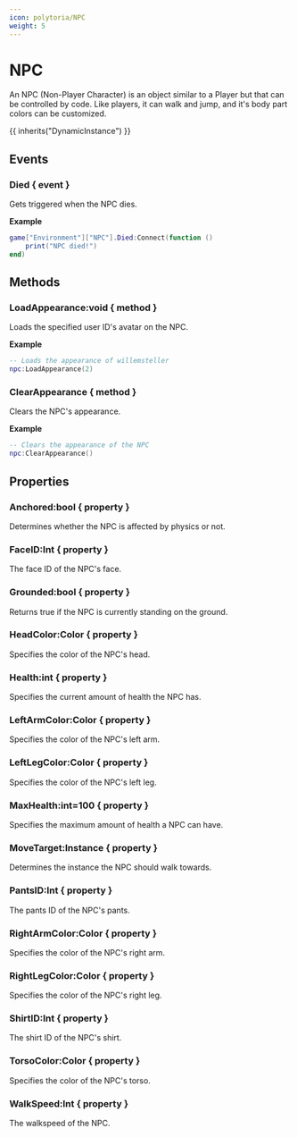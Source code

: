 ```yaml
---
icon: polytoria/NPC
weight: 5
---
```


# NPC

An NPC (Non-Player Character) is an object similar to a Player but that can be controlled by code. Like players, it can walk and jump, and it's body part colors can be customized.

{{ inherits("DynamicInstance") }}

## Events

### Died { event }

Gets triggered when the NPC dies.

**Example**

```lua
game["Environment"]["NPC"].Died:Connect(function ()
    print("NPC died!")
end)
```

## Methods

### LoadAppearance:void { method }

Loads the specified user ID's avatar on the NPC.

**Example**

```lua
-- Loads the appearance of willemsteller
npc:LoadAppearance(2)
```

### ClearAppearance { method }

Clears the NPC's appearance.

**Example**

```lua
-- Clears the appearance of the NPC
npc:ClearAppearance()
```

## Properties

### Anchored:bool { property }

Determines whether the NPC is affected by physics or not.

### FaceID:Int { property }

The face ID of the NPC's face.

### Grounded:bool { property }

Returns true if the NPC is currently standing on the ground.

### HeadColor:Color { property }

Specifies the color of the NPC's head.

### Health:int { property }

Specifies the current amount of health the NPC has.

### LeftArmColor:Color { property }

Specifies the color of the NPC's left arm.

### LeftLegColor:Color { property }

Specifies the color of the NPC's left leg.

### MaxHealth:int=100 { property }

Specifies the maximum amount of health a NPC can have.

### MoveTarget:Instance { property }

Determines the instance the NPC should walk towards.

### PantsID:Int { property }

The pants ID of the NPC's pants.

### RightArmColor:Color { property }

Specifies the color of the NPC's right arm.

### RightLegColor:Color { property }

Specifies the color of the NPC's right leg.

### ShirtID:Int { property }

The shirt ID of the NPC's shirt.

### TorsoColor:Color { property }

Specifies the color of the NPC's torso.

### WalkSpeed:Int { property }

The walkspeed of the NPC.
